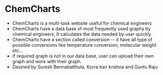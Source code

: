 # ChemCharts

- ChemCharts is a multi-task website useful for chemical engineers
- ChemCharts have a data base of most frequently used graphs by chemical engineers, It calculates the data needed by user quickly
- ChemCharts have a section called conversion -- it have all type of possible conversions like temperature conversion, molecular weight etc...
- If required graph is not in our data base, user can upload their own graph and work with their graph.
- Desined by Suresh Bennabatthula, Korra hari krishna and Guntu Raju

